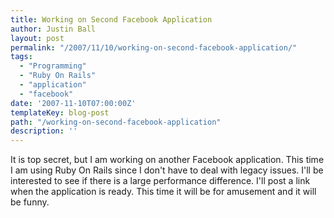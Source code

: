 ```yaml
---
title: Working on Second Facebook Application
author: Justin Ball
layout: post
permalink: "/2007/11/10/working-on-second-facebook-application/"
tags:
  - "Programming"
  - "Ruby On Rails"
  - "application"
  - "facebook"
date: '2007-11-10T07:00:00Z'
templateKey: blog-post
path: "/working-on-second-facebook-application"
description: ''
---
```


It is top secret, but I am working on another Facebook application. This time I am using Ruby On Rails since I don't have to deal with legacy issues. I'll be interested to see if there is a large performance difference. I'll post a link when the application is ready. This time it will be for amusement and it will be funny.
